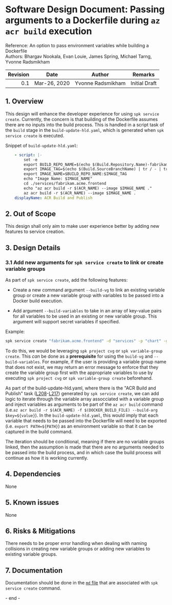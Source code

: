 # Software Design Document: Passing arguments to a Dockerfile during `az acr build` execution

Reference: An option to pass environment variables while building a Dockerfile
<br> Authors: Bhargav Nookala, Evan Louie, James Spring, Michael Tarng, Yvonne
Radsmikham

| Revision | Date         | Author            | Remarks       |
| -------: | ------------ | ----------------- | ------------- |
|      0.1 | Mar-26, 2020 | Yvonne Radsmikham | Initial Draft |

## 1. Overview

This design will enhance the developer experience for using
`spk service create`. Currently, the concern is that building of the Dockerfile
assumes there are no inputs into the build process. This is handled in a script
task of the `build` stage in the `build-update-hld.yaml`, which is generated
when `spk service create` is executed.

Snippet of `build-update-hld.yaml`:

```yaml
    - script: |-
        set -e
        export BUILD_REPO_NAME=$(echo $(Build.Repository.Name)-fabrikam.acme.frontend | tr '[:upper:]' '[:lower:]')
        export IMAGE_TAG=$(echo $(Build.SourceBranchName) | tr / - | tr . - | tr _ - )-$(Build.BuildNumber)
        export IMAGE_NAME=$BUILD_REPO_NAME:$IMAGE_TAG
        echo "Image Name: $IMAGE_NAME"
        cd ./services/fabrikam.acme.frontend
        echo "az acr build -r $(ACR_NAME) --image $IMAGE_NAME ."
        az acr build -r $(ACR_NAME) --image $IMAGE_NAME .
    displayName: ACR Build and Publish
```

## 2. Out of Scope

This design shall only aim to make user experience better by adding new features
to service creation.

## 3. Design Details

### 3.1 Add new arguments for `spk service create` to link or create variable groups

As part of `spk service create`, add the following features:

- Create a new command argument `--build-vg` to link an existing variable group
  or create a new variable group with variables to be passed into a Docker build
  execution.

- Add argument `--build-variables` to take in an array of key-value pairs for
  all variables to be used in an existing or new variable group. This argument
  will support secret variables if specified.

Example:

```sh
spk service create "fabrikam.acme.frontend" -d "services" -p "chart" -g "https://dev.azure.com/bedrock/fabrikam/_git/fabrikam2019" -b "master" --build-vg "my-azdo-build-vg" --build-variables [version:0.0.1,path:$HOME,apikey:key:isSecret]
```

To do this, we would be leveraging `spk project cvg` or
`spk variable-group create`. This _can_ be done as a **prerequisite** for using
the `build-vg` and `--build-variables`. For example, if the user is providing a
variable group name that does not exist, we may return an error message to
enforce that they create the variable group first with the appropriate variables
to use by executing `spk project cvg` or `spk variable-group create` beforehand.

As part of the build-update-hld.yaml, where there is the "ACR Build and Publish"
task
([L208](https://github.com/microsoft/bedrock-cli/blob/7fd1606a6e6ad0a4622a8be2f20fe3a0c17e5a82/src/lib/fileutils.ts#L208)-[L217](https://github.com/microsoft/bedrock-cli/blob/7fd1606a6e6ad0a4622a8be2f20fe3a0c17e5a82/src/lib/fileutils.ts#L217))
generated by `spk service create`, we can add logic to iterate through the
variable array assocciated with a variable group and inject variables as
arguments to be part of the `az acr build` command
(i.e.`az acr build -r $(ACR_NAME) -f $(DOCKER_BUILD_FILE) --build-arg $key=${value}`).
In the `build-update-hld.yaml`, this would imply that each variable that needs
to be passed into the Dockerfile will need to be exported (i.e.
`export PATH=${PATH}`) as an environment variable so that it can be captured in
the build command.

The iteration should be conditional, meaning if there are no variable groups
linked, then the assumption is made that there are no arguments needed to be
passed into the build process, and in which case the build process will continue
as how it is working currently.

## 4. Dependencies

None

## 5. Known issues

None

## 6. Risks & Mitigations

There needs to be proper error handling when dealing with naming collisions in
creating new variable groups or adding new variables to existing variable
groups.

## 7. Documentation

Documentation should be done in the
[`md` file](https://github.com/microsoft/bedrock-cli/blob/master/src/commands/service/create.md)
that are associated with `spk service create` command.

\- end -

